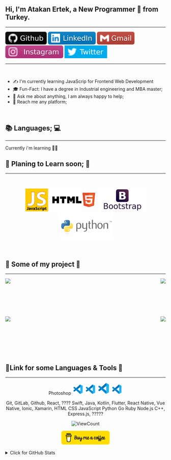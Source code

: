 ## **Hi, I'm Atakan Ertek, a New Programmer 🚀 from Turkey.**
---
[![github](https://raw.githubusercontent.com/Overated/Fae/49bb58fa24d5550307de9ec7116c7502023524fc/images/-Github-000.svg)](https://github.com/Overated) 
[![linked-in](https://raw.githubusercontent.com/Overated/Fae/49bb58fa24d5550307de9ec7116c7502023524fc/images/-LinkedIn-blue.svg)](https://www.linkedin.com/in/atakan-ertek-4a728550/)
[![gmail](https://raw.githubusercontent.com/Overated/Fae/49bb58fa24d5550307de9ec7116c7502023524fc/images/-Gmail-c14438.svg)](mailto:faertek123@gmail.com) 
[![instagram](https://raw.githubusercontent.com/Overated/Fae/b4b83a4df5cbda212591bc3088bcb7d1147344ba/images/instagram.svg)](https://www.instagram.com/atakannnnnn/)
[![twitter](https://raw.githubusercontent.com/Overated/Fae/49bb58fa24d5550307de9ec7116c7502023524fc/images/-Twitter-blue.svg)](https://twitter.com/atakanertek3)

----
<br/>

* ✍️ I'm currently learning JavaScrip for Frontend Web Development
* 🎓 Fun-Fact: I have a degree in Industrial engineering and MBA master;
* 💬 Ask me about anything, I am always happy to help;
* 📧 Reach me any platform;
<br/>

## 📚 **Languages;** 💻
---
Currently i'm learning 👨‍💻
<br/>
## 📅 **Planing to Learn soon;** 🚧
---
<br/>
<p align="center">
    <a href="https://www.javascript.com/" title="JavaScript">
    <img height='75' src="https://raw.githubusercontent.com/Overated/Fae/master/images/Icons/javascript1.png" /></a>
    <a href="https://tr.wikipedia.org/wiki/HTML5" title="HTML">
    <img height='75' src="https://raw.githubusercontent.com/Overated/Fae/8e745c7d17e5aa1fb89c65f2ec85ebfbfa98bcb2/images/Icons/w3_html5-ar21.svg" /></a>
    <a href="https://getbootstrap.com/" title="Bootsrap">
    <img height='75' src="https://raw.githubusercontent.com/Overated/Fae/88330e7e17df7253854fed515587ba74651d1373/images/Icons/getbootstrap-ar21.svg" /></a>
    <a href="https://www.python.org/" title="Python">
    <img height='85' src="https://raw.githubusercontent.com/Overated/Fae/88330e7e17df7253854fed515587ba74651d1373/images/Icons/python-ar21.svg" /></a>
</p>
<br/>

## 💼 **Some of my project** 📌
---
<div width="100%" align="center">
     <a align="left" href="https://github.com/Overated/kodluyoruzilkrepo"><img align="left" height="115" src="https://github-readme-stats.vercel.app/api/pin/?username=Overated&repo=kodluyoruzilkrepo&theme=react&border_color=61dafb&border_radius=20" /></a>
     <a align="right" href="https://github.com/Overated/Insertion-Sort-Projesi" title="Insertion-Sort-Projesi">
     <img align="right" height="105" src="https://github-readme-stats.vercel.app/api/pin/?username=Overated&repo=Insertion-Sort-Projesi&theme=react&border_color=61dafb&border_radius=20"></a>
</div>
<br/><br/><br/><br/><br/><br/><br/>

<div width="100%" align="center">
    <a align="left" href="https://github.com/Overated/kodluyoruzilkrepo"><img align="left" height="100" src="https://github-readme-stats.vercel.app/api/pin/?username=Overated&repo=Binary-Search-Tree-Projesi&theme=react&border_color=61dafb&border_radius=20" /></a>
    <a align="right" href="https://github.com/Overated/Insertion-Sort-Projesi" title="Insertion-Sort-Projesi">
    <img align="right" height="105" src="https://github-readme-stats.vercel.app/api/pin/?username=Overated&repo=Merge-Sort-Projesi&theme=react&border_color=61dafb&border_radius=20"></a>
</div>
<br/><br/><br/><br/><br/><br/><br/>

## 🔗**Link for some Languages & Tools** 🔗
---
<div width="100%" align="center">
    Photoshop 
    <a href="https://code.visualstudio.com/" title="VS Code">
    <img width='7%' src="https://raw.githubusercontent.com/Overated/Fae/master/images/Icons/VS%20Code.png" /></a>
    <a href="https://tr.wikipedia.org/wiki/C_Sharp" title="C#">
    <img width='7%' src="https://raw.githubusercontent.com/Overated/Fae/master/images/Icons/VS%20Code.png" /></a>
    <a href="https://tr.wikipedia.org/wiki/C_Sharp" title="Java">
    <img height='40' src="https://raw.githubusercontent.com/Overated/Fae/master/images/Icons/VS%20Code.png" /></a>
    <a href="https://www.embarcadero.com/products/delphi" title="Delphi">
    <img width='7%' src="https://raw.githubusercontent.com/Overated/Fae/master/images/Icons/VS%20Code.png" /></a>

Git, 
GitLab, 
Github,
React, ????
Swift,
Java, 
Kotlin, 
Flutter, 
React Native, 
Vue Native, 
Ionic, 
Xamarin,
HTML
CSS
JavaScript
Python
Go
Ruby
Node.js
C++, 
Express.js, ?????
</div>
<!-- Your hits or visitors
site: http://hits.dwyl.com or https://visitor-badge.glitch.me
Both apis are in trouble due to the number of requests, if you know any other to register visitors, great
-->

<p align="center">
    <img alt="ViewCount" src=https://visitor-badge.glitch.me/badge?page_id=Overated&left_color=grey&right_color=green />
</p>

<p align="center">
    <a href="https://www.buymeacoffee.com/faertek1236" target="_blank">
      <img width="30%" alt="Buy me a coffee" src="https://raw.githubusercontent.com/Overated/Fae/master/images/buymecoffee.png"/>
    </a>
</p>


<details>
<summary>Click for GitHub Stats</summary>
<p align="center">
    <img alt = "GitHub Stats" src="https://github-readme-stats.vercel.app/api?username=Overated&show_icons=true&hide=issues&icon_color=000000&hide_border=true&title_color=5391FE&text_color=555">
    <br>
    
</p>
</details>
